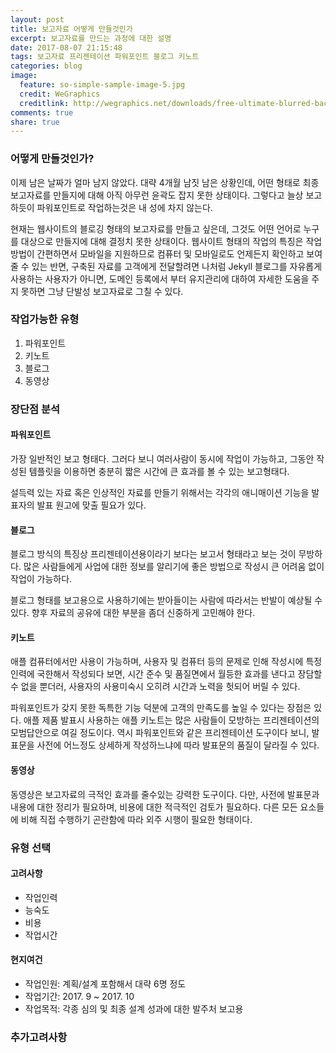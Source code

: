 ```yaml
---
layout: post
title: 보고자료 어떻게 만들것인가
excerpt: 보고자료를 만드는 과정에 대한 설명
date: 2017-08-07 21:15:48
tags: 보고자료 프리젠테이션 파워포인트 블로그 키노트
categories: blog
image:
  feature: so-simple-sample-image-5.jpg
  credit: WeGraphics
  creditlink: http://wegraphics.net/downloads/free-ultimate-blurred-background-pack/
comments: true
share: true
---
```


### 어떻게 만들것인가?

이제 남은 날짜가 얼마 남지 않았다. 대략 4개월 남짓 남은 상황인데, 어떤 형태로 최종 보고자료를 만들지에 대해 아직 아무런 윤곽도 잡지 못한 상태이다. 그렇다고 늘상 보고하듯이 파워포인트로 작업하는것은 내 성에 차지 않는다.

현재는 웹사이트의 블로깅 형태의 보고자료를 만들고 싶은데, 그것도 어떤 언어로 누구를 대상으로 만들지에 대해 결정치 못한 상태이다. 웹사이트 형태의 작업의 특징은 작업방법이 간편하면서 모바일을 지원하므로 컴퓨터 및 모바일로도 언제든지 확인하고 보여줄 수 있는 반면, 구축된 자료를 고객에게 전달할려면 나처럼 Jekyll 블로그를 자유롭게 사용하는 사용자가 아니면, 도메인 등록에서 부터 유지관리에 대하여 자세한 도움을 주지 못하면 그냥 단발성 보고자료로 그칠 수 있다.


### 작업가능한 유형

1. 파워포인트
2. 키노트
3. 블로그
4. 동영상


### 장단점 분석

#### 파워포인트

가장 일반적인 보고 형태다. 그러다 보니 여러사람이 동시에 작업이 가능하고, 그동안 작성된 템플릿을 이용하면 충분히 짧은 시간에 큰 효과를 볼 수 있는 보고형태다.

설득력 있는 자료 혹은 인상적인 자료를 만들기 위해서는 각각의 애니매이션 기능을 발표자의 발표 원고에 맞출 필요가 있다. 

#### 블로그

블로그 방식의 특징상 프리젠테이션용이라기 보다는 보고서 형태라고 보는 것이 무방하다. 많은 사람들에게 사업에 대한 정보를 알리기에 좋은 방법으로 작성시 큰 어려움 없이 작업이 가능하다.

블로그 형태를 보고용으로 사용하기에는 받아들이는 사람에 따라서는 반발이 예상될 수 있다. 향후 자료의 공유에 대한 부분을 좀더 신중하게 고민해야 한다.

#### 키노트

애플 컴퓨터에서만 사용이 가능하며, 사용자 및 컴퓨터 등의 문제로 인해 작성시에 특정 인력에 국한해서 작성되다 보면, 시간 준수 및 품질면에서 월등한 효과를 낸다고 장담할 수 없을 뿐더러, 사용자의 사용미숙시 오히려 시간과 노력을 헛되어 버릴 수 있다.

 파워포인트가 갖지 못한 독특한 기능 덕분에 고객의 만족도를 높일 수 있다는 장점은 있다. 애플 제품 발표시 사용하는 애플 키노트는 많은 사람들이 모방하는 프리젠테이션의 모범답안으로 여길 정도이다. 역시 파워포인트와 같은 프리젠테이션 도구이다 보니, 발표문을 사전에 어느정도 상세하게 작성하느냐에 따라 발표문의 품질이 달라질 수 있다.
 
 
#### 동영상

동영상은 보고자료의 극적인 효과를 줄수있는 강력한 도구이다. 다만, 사전에 발표문과 내용에 대한 정리가 필요하며, 비용에 대한 적극적인 검토가 필요하다. 다른 모든 요소들에 비해 직접 수행하기 곤란함에 따라 외주 시행이 필요한 형태이다.



### 유형 선택

#### 고려사항

* 작업인력
* 능숙도
* 비용
* 작업시간

#### 현지여건

* 작업인원: 계획/설계 포함해서 대략 6명 정도
* 작업기간: 2017. 9 ~ 2017. 10
* 작업목적: 각종 심의 및 최종 설계 성과에 대한 발주처 보고용

### 추가고려사항


